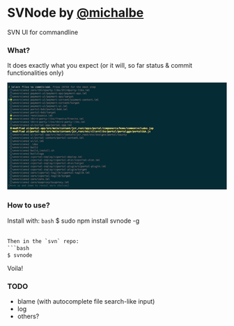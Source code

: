 # SVNode by [@michalbe](http://github.com/michalbe) #
SVN UI for commandline

### What? ###
It does exactly what you expect (or it will, so far status & commit functionalities only)

![michal](https://raw.githubusercontent.com/michalbe/svnode/master/screen.png)

### How to use? ###
Install with:
```bash```
 $ sudo npm install svnode -g
```

Then in the `svn` repo:
```bash
$ svnode
```

Voila!

### TODO ###
  - blame (with autocomplete file search-like input)
  - log
  - others?
